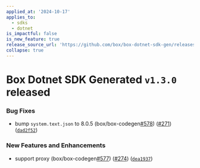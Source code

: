 ```yaml
---
applied_at: '2024-10-17'
applies_to:
  - sdks
  - dotnet
is_impactful: false
is_new_feature: true
release_source_url: 'https://github.com/box/box-dotnet-sdk-gen/releases/tag/v1.3.0'
collapse: true
---
```


# Box Dotnet SDK Generated `v1.3.0` released

### Bug Fixes

* bump `system.text.json` to 8.0.5 (box/box-codegen[#578][1]) ([#271][2]) ([`dad2f52`][3])

### New Features and Enhancements

* support proxy (box/box-codegen[#577][4]) ([#274][5]) ([`dea1937`][6])

[1]: https://github.com/box/box-codegen/issues/578

[2]: https://github.com/box/box-codegen/issues/271

[3]: https://github.com/box/box-codegen/commit/dad2f521066e73c3dcdaec196cd6940401e31f3a

[4]: https://github.com/box/box-codegen/issues/577

[5]: https://github.com/box/box-codegen/issues/274

[6]: https://github.com/box/box-codegen/commit/dea19373a7169365acb968a66c78c5937ef698e1

